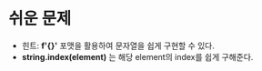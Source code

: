 # 쉬운 문제

- 힌트: **f'{}'** 포맷을 활용하여 문자열을 쉽게 구현할 수 있다.
- __string.index(element)__ 는 해당 element의 index를 쉽게 구해준다. 